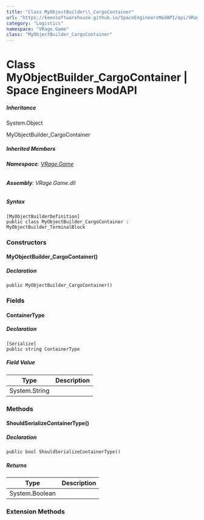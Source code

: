 ```yaml
---
title: "Class MyObjectBuilder\\_CargoContainer"
url: "https://keensoftwarehouse.github.io/SpaceEngineersModAPI/api/VRage.Game.MyObjectBuilder_CargoContainer.html"
category: "Logistics"
namespace: "VRage.Game"
class: "MyObjectBuilder_CargoContainer"
---
```


# Class MyObjectBuilder\_CargoContainer | Space Engineers ModAPI

##### Inheritance

System.Object

MyObjectBuilder\_CargoContainer

##### Inherited Members

###### **Namespace**: [VRage.Game](https://keensoftwarehouse.github.io/SpaceEngineersModAPI/api/VRage.Game.html)

###### **Assembly**: VRage.Game.dll

##### Syntax

```
[MyObjectBuilderDefinition]
public class MyObjectBuilder_CargoContainer : MyObjectBuilder_TerminalBlock
```

### [](#constructors)Constructors

#### [](#VRage_Game_MyObjectBuilder_CargoContainer__ctor)MyObjectBuilder\_CargoContainer()

##### Declaration

```
public MyObjectBuilder_CargoContainer()
```

### [](#fields)Fields

#### [](#VRage_Game_MyObjectBuilder_CargoContainer_ContainerType)ContainerType

##### Declaration

```
[Serialize]
public string ContainerType
```

##### Field Value

| Type | Description |
| --- | --- |
| System.String |     |

### [](#methods)Methods

#### [](#VRage_Game_MyObjectBuilder_CargoContainer_ShouldSerializeContainerType)ShouldSerializeContainerType()

##### Declaration

```
public bool ShouldSerializeContainerType()
```

##### Returns

| Type | Description |
| --- | --- |
| System.Boolean |     |

### [](#extensionmethods)Extension Methods